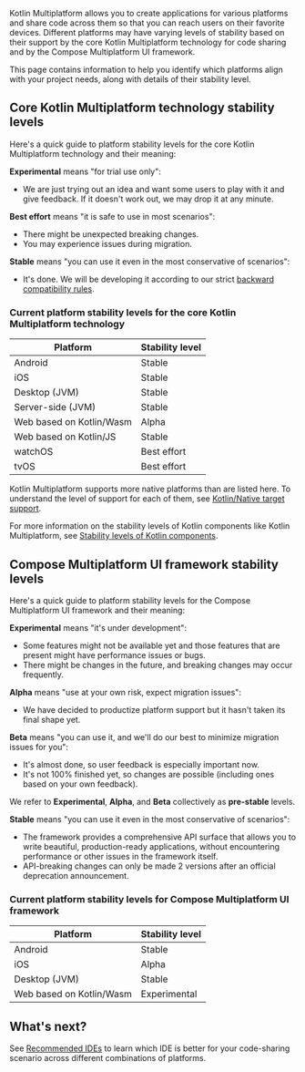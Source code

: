 [//]: # (title: Stability of supported platforms)

Kotlin Multiplatform allows you to create applications for various platforms and share code across them so that you can
reach users on their favorite devices. Different platforms may have varying levels of stability based on their support
by the core Kotlin Multiplatform technology for code sharing and by the Compose Multiplatform UI framework.

This page contains information to help you identify which platforms align with your project needs, along with details of
their stability level.

## Core Kotlin Multiplatform technology stability levels

Here's a quick guide to platform stability levels for the core Kotlin Multiplatform technology and their meaning:

**Experimental** means "for trial use only":

* We are just trying out an idea and want some users to play with it and give feedback. If it doesn't work out, we may
  drop it at any minute.

**Best effort** means "it is safe to use in most scenarios":

* There might be unexpected breaking changes.
* You may experience issues during migration.

**Stable** means "you can use it even in the most conservative of scenarios":

* It's done. We will be developing it according to our strict [backward compatibility rules](https://kotlinfoundation.org/language-committee-guidelines/).

### Current platform stability levels for the core Kotlin Multiplatform technology

| Platform                 | Stability level |
|--------------------------|-----------------|
| Android                  | Stable          |
| iOS                      | Stable          |
| Desktop (JVM)            | Stable          |
| Server-side (JVM)        | Stable          |
| Web based on Kotlin/Wasm | Alpha           |
| Web based on Kotlin/JS   | Stable          |
| watchOS                  | Best effort     |
| tvOS                     | Best effort     |

Kotlin Multiplatform supports more native platforms than are listed here. To understand the level of support for each of
them, see [Kotlin/Native target support](https://kotlinlang.org/docs/native-target-support.html).

For more information on the stability levels of Kotlin components like Kotlin Multiplatform,
see [Stability levels of Kotlin components](https://kotlinlang.org/docs/components-stability.html#current-stability-of-kotlin-components).

## Compose Multiplatform UI framework stability levels

Here's a quick guide to platform stability levels for the Compose Multiplatform UI framework and their meaning:

**Experimental** means "it's under development":

* Some features might not be available yet and those features that are present might have performance issues or bugs.
* There might be changes in the future, and breaking changes may occur frequently.

**Alpha** means "use at your own risk, expect migration issues":

* We have decided to productize platform support but it hasn't taken its final shape yet.

**Beta** means "you can use it, and we'll do our best to minimize migration issues for you":

* It's almost done, so user feedback is especially important now.
* It's not 100% finished yet, so changes are possible (including ones based on your own feedback).

We refer to **Experimental**, **Alpha**, and **Beta** collectively as **pre-stable** levels.

**Stable** means "you can use it even in the most conservative of scenarios":

* The framework provides a comprehensive API surface that allows you to write beautiful, production-ready applications,
  without encountering performance or other issues in the framework itself.
* API-breaking changes can only be made 2 versions after an official deprecation announcement.

### Current platform stability levels for Compose Multiplatform UI framework

| Platform                 | Stability level |
|--------------------------|-----------------|
| Android                  | Stable          |
| iOS                      | Alpha           |
| Desktop (JVM)            | Stable          |
| Web based on Kotlin/Wasm | Experimental    |

## What's next?

See [Recommended IDEs](recommended-ides.md) to learn which IDE is better for your code-sharing scenario across different
combinations of platforms.
